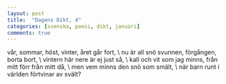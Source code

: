 ```yaml
---
layout: post
title:  "Dagens Dikt, 4"
categories: [svenska, poesi, dikt, januari]
comments: true
---
```


vår, sommar, höst, vinter, året går fort, \\
nu är all snö svunnen, förgången, borta bort, \\
vintern här nere är ej just så, \\
kall och vit som jag minns, från mitt förr från mitt då, \\
men vem minns den snö som smält, \\
när barn runt i världen förtvinar av svält?